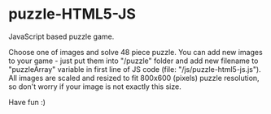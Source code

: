 # puzzle-HTML5-JS
JavaScript based puzzle game.

Choose one of images and solve 48 piece puzzle. You can add new images to your game - just put them into "/puzzle" folder and add new filename to "puzzleArray" variable in first line of JS code (file:  "/js/puzzle-html5-js.js"). All images are scaled and resized to fit 800x600 (pixels) puzzle resolution, so don't worry if your image is not exactly this size.

Have fun :)


